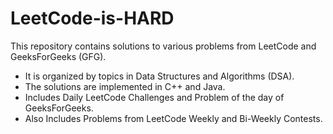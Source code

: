 # LeetCode-is-HARD 
This repository contains solutions to various problems from LeetCode and GeeksForGeeks (GFG).

- It is organized by topics in Data Structures and Algorithms (DSA). 
- The solutions are implemented in C++ and Java.
- Includes Daily LeetCode Challenges and Problem of the day of GeeksForGeeks.
- Also Includes Problems from LeetCode Weekly and Bi-Weekly Contests.
